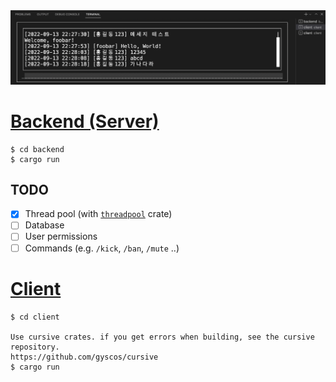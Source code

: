 <div align="center">
    <img src="./preview.png" alt="Preview">
</div>

# [Backend (Server)](./backend)

```console
$ cd backend
$ cargo run
```

## TODO

* [X] Thread pool (with [`threadpool`](https://crates.io/crates/threadpool) crate)
* [ ] Database
* [ ] User permissions
* [ ] Commands (e.g. `/kick`, `/ban`, `/mute` ..)

# [Client](./client)

```console
$ cd client

Use cursive crates. if you get errors when building, see the cursive repository.
https://github.com/gyscos/cursive
$ cargo run
```
